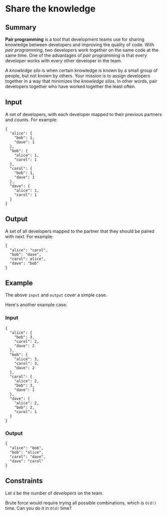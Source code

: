 # Share the knowledge

## Summary

**Pair programming** is a tool that development teams use for sharing knowledge between developers and improving the quality of code. With _pair programming_, two developers work together on the same code at the same time. One of the advantages of _pair programming_ is that every developer works with every other developer in the team.

A _knowledge silo_ is when certain knowledge is known by a small group of people, but not known by others. Your mission is to assign developers together in a way that minimizes the _knowledge silos_. In other words, pair developers together who have worked together the least often.

## Input

A set of developers, with each developer mapped to their previous partners and counts. For example:

```
{
  "alice": {
    "bob": 1,
    "dave": 1
  },
  "bob": {
    "alice": 1,
    "carol": 1
  },
  "carol": {
    "bob": 1,
    "dave": 1
  },
  "dave": {
    "alice": 1,
    "carol": 1
  }
}
```

## Output

A set of all developers mapped to the partner that they should be paired with next. For example:

```
{
  "alice": "carol",
  "bob": "dave",
  "carol": alice",
  "dave": "bob"
}
```

## Example

The above `input` and `output` cover a simple case.

Here's another example case:

### Input

```
{
  "alice": {
    "bob": 3,
    "carol": 2,
    "dave": 2
  },
  "bob": {
    "alice": 3,
    "carol": 3,
    "dave": 2
  },
  "carol": {
    "alice": 2,
    "bob": 3,
    "dave": 1
  },
  "dave": {
    "alice": 2,
    "bob": 2,
    "carol": 1
  }
}
```

### Output

```
{
  "alice": "bob",
  "bob": "alice",
  "carol": "dave",
  "dave": "carol"
}
```

## Constraints

Let `d` be the number of _developers_ on the team.

Brute force would require trying all possible combinations, which is `O(d!)` time. Can you do it in `O(d)` time?
